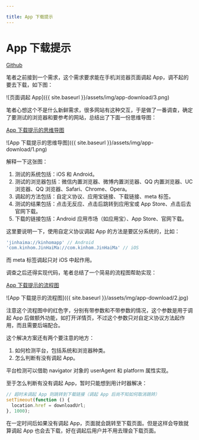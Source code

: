 ```yaml
---

title: App 下载提示
---
```


# App 下载提示

[Github][3]

笔者之前接到一个需求，这个需求要求能在手机浏览器页面调起 App，调不起的要去下载，如下图：

![页面调起 App]({{ site.baseurl }}/assets/img/app-download/3.png)

笔者心想这个不是什么新鲜需求，很多网站有这种交互，于是做了一番调查，确定了要测试的浏览器和要参考的网站，总结出了下面一份思维导图：

[App 下载提示的思维导图][1]

![App 下载提示的思维导图]({{ site.baseurl }}/assets/img/app-download/1.png)

解释一下这张图：

1. 测试的系统包括：iOS 和 Android。
2. 测试的浏览器包括：微信内置浏览器、微博内置浏览器、QQ 内置浏览器、UC 浏览器、QQ 浏览器、Safari、Chrome、Opera。
3. 调起的方法包括：自定义协议、应用宝链接、下载链接、meta 标签。
4. 测试的结果包括：点击无反应、点击后跳转到应用宝或 App Store、点击后去官网下载。
5. 下载的链接包括：Android 应用市场（如应用宝）、App Store、官网下载。

这里要说明一下，使用自定义协议调起 App 的方法是要区分系统的，比如：

```javascript
'jinhaima://kinhomapp' // Android
'com.kinhom.JinHaiMa://com.kinhom.JinHaiMa' // iOS
```

而 meta 标签调起只对 iOS 中起作用。

调查之后还得实现代码，笔者总结了一个简易的流程图帮助实现：

[App 下载提示的流程图][2]

![App 下载提示的流程图]({{ site.baseurl }}/assets/img/app-download/2.jpg)

注意这个流程图中的红色字，分别有带参数和不带参数的情况，这个参数是用于调起 App 后做额外功能，如打开详情页，不过这个参数只对自定义协议方法起作用，而且需要后端配合。

这个解决方案还有两个要注意的地方：

1. 如何检测平台，包括系统和浏览器种类。
2. 怎么判断有没有调起 App。

平台检测可以借助 navigator 对象的 userAgent 和 platform 属性实现。

至于怎么判断有没有调起 App，暂时只能想到用计时器解决：

```javascript
// 超时未调起 App 则跳转到下载链接（调起 App 后尚不知如何取消跳转）
setTimeout(function () {
  location.href = downloadUrl;
}, 1000);
```

在一定时间后如果没有调起 App，页面就会跳转至下载页面。但是这样会导致就算调起 App 也会去下载，好在调起后用户并不用去理会下载页面。

  [1]: https://mubu.com/doc/QzUIdhlXU
  [2]: https://www.processon.com/view/link/58a552a8e4b0ba81d212ab41
  [3]: https://github.com/zhictory/appDownload